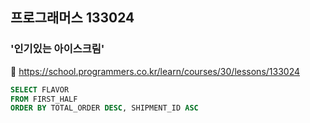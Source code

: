 ## 프로그래머스 133024
### '인기있는 아이스크림'
🔗 https://school.programmers.co.kr/learn/courses/30/lessons/133024
```sql
SELECT FLAVOR
FROM FIRST_HALF
ORDER BY TOTAL_ORDER DESC, SHIPMENT_ID ASC
```